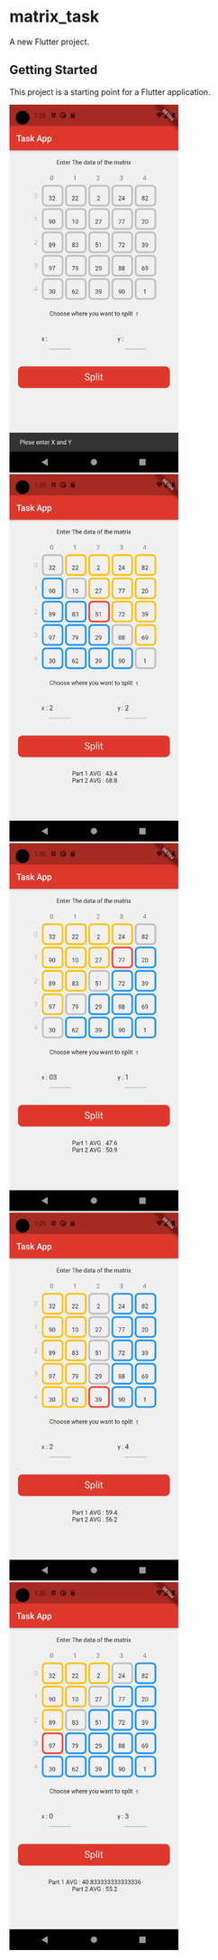 # matrix_task

A new Flutter project.

## Getting Started

This project is a starting point for a Flutter application.

 <img src="sc shot/sc1.png" width="300"> 
 <img src="sc shot/sc2.png" width="300"> 
 <img src="sc shot/sc3.png" width="300"> 
 <img src="sc shot/sc4.png" width="300"> 
 <img src="sc shot/sc5.png" width="300"> 
 

